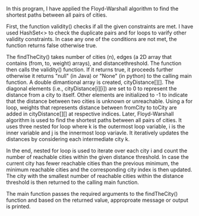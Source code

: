 In this program, I have applied the Floyd-Warshall algorithm to find the shortest paths between all pairs of cities. 

First, the function validity() checks if all the given constraints are met. I have used HashSet<> to check the duplicate pairs and for loops to varify other validity constraints. In case any one of the conditions are not met, the function returns false otherwise true.

The findTheCity() takes number of cities (n), edges (a 2D array that contains (from, to, weight) arrays), and distancethreshold. The function then calls the validity() function. If it returns true, it proceeds further otherwise it returns "null" (in Java) or "None" (in python) to the calling main function. A double dimantional array is created, cityDistance[][]. The diagonal elements (i.e., cityDistance[i][i]) are set to 0 to represent the distance from a city to itself. Other elements are initialized to -1 to indicate that the distance between two cities is unknown or unreachable. Using a for loop, weights that represents distance between fromCity to toCity are added in cityDistance[][] at respective indices.
Later, Floyd-Warshall algorithm is used to find the shortest paths between all pairs of cities. It uses three nested for loop where k is the outermost loop variable, i is the inner variable and j is the innermost loop variavle. It iteratively updates the distances by considering each intermediate city k.

In the end, nested for loop is used to iterate over each city i and count the number of reachable cities within the given distance threshold. In case the current city has fewer reachable cities than the previous minimum, the minimum reachable cities and the corresponding city index is then updated.
The city with the smallest number of reachable cities within the distance threshold is then returned to the calling main function.

The main function passes the required arguments to the findTheCity() function and based on the returned value, approproate message or output is printed.

